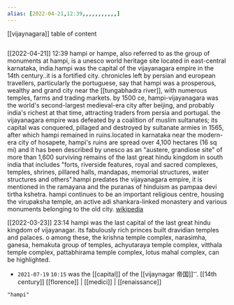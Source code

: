 ```yaml
---
alias: [2022-04-21,12:39,,,,,,,,,,,]
---
```

[[vijaynagara]]
table of content
```toc
```

[[2022-04-21]] 12:39
hampi or hampe, also referred to as the group of monuments at hampi, is a unesco world heritage site located in east-central karnataka, india.hampi was the capital of the vijayanagara empire in the 14th century..it is a fortified city. chronicles left by persian and european travellers, particularly the portuguese, say that hampi was a prosperous, wealthy and grand city near the [[tungabhadra river]], with numerous temples, farms and trading markets. by 1500 ce, hampi-vijayanagara was the world's second-largest medieval-era city after beijing, and probably india's richest at that time, attracting traders from persia and portugal. the vijayanagara empire was defeated by a coalition of muslim sultanates; its capital was conquered, pillaged and destroyed by sultanate armies in 1565, after which hampi remained in ruins.located in karnataka near the modern-era city of hosapete, hampi's ruins are spread over 4,100 hectares (16 sq mi) and it has been described by unesco as an "austere, grandiose site" of more than 1,600 surviving remains of the last great hindu kingdom in south india that includes "forts, riverside features, royal and sacred complexes, temples, shrines, pillared halls, mandapas, memorial structures, water structures and others".hampi predates the vijayanagara empire, it is mentioned in the ramayana and the puranas of hinduism as pampaa devi tirtha kshetra. hampi continues to be an important religious centre, housing the virupaksha temple, an active adi shankara-linked monastery and various monuments belonging to the old city.
[wikipedia](https://en.wikipedia.org/wiki/hampi)

[[2022-03-23]] 23:14
hampi was the last capital of the last great hindu kingdom of vijayanagar. its fabulously rich princes built dravidian temples and palaces.
o among these, the krishna temple complex, narasimha, ganesa, hemakuta group of temples, achyutaraya temple complex, vitthala temple complex, pattabhirama temple complex, lotus mahal complex, can be highlighted.

- `2021-07-19` `10:15`
was the [[capital]] of the [[vijaynagar 帝国]] ͝ . [[14th century]] [[florence]] | [[medici]] | [[renaissance]] 
```query
"hampi"
```